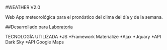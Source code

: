 #WEATHER V2.0

Web App meteorológica para el pronóstico del clima del día y de la semana.

##Desarrollado para [Laboratoria](http://www.laboratoria.la/)

TECNOLOGÍA UTILIZADA
*JS
*Framework Materialize
*Ajax
*Jquary
*API Dark Sky
*API Google Maps